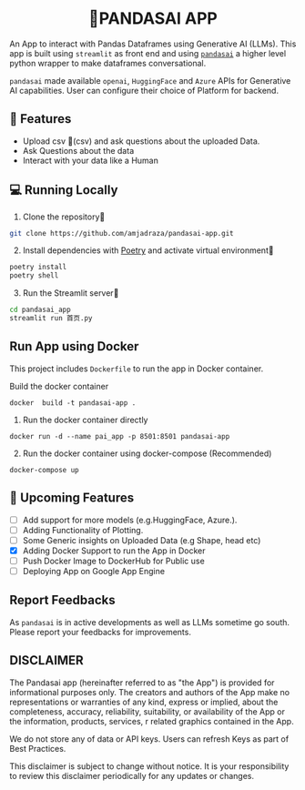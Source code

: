 <h1 align="center">
📖PANDASAI APP
</h1>

An App to interact with Pandas Dataframes using Generative AI (LLMs). This app is built using `streamlit`
as front end and using [`pandasai`](https://github.com/gventuri/pandas-ai) a higher level python wrapper to make dataframes conversational.

`pandasai` made available `openai`, `HuggingFace` and `Azure` APIs for Generative AI capabilities. 
User can configure their choice of Platform for backend.  

## 🔧 Features

- Upload csv 📁(csv) and ask questions about the uploaded Data.
- Ask Questions about the data
- Interact with your data like a Human

## 💻 Running Locally

1. Clone the repository📂

```bash
git clone https://github.com/amjadraza/pandasai-app.git
```

2. Install dependencies with [Poetry](https://python-poetry.org/) and activate virtual environment🔨

```bash
poetry install
poetry shell
```

3. Run the Streamlit server🚀

```bash
cd pandasai_app
streamlit run 首页.py 
```

Run App using Docker
--------------------
This project includes `Dockerfile` to run the app in Docker container.

Build the docker container

``docker  build -t pandasai-app .``

1. Run the docker container directly 

``docker run -d --name pai_app -p 8501:8501 pandasai-app``

2. Run the docker container using docker-compose (Recommended)

``docker-compose up``

## 🚀 Upcoming Features

- [ ] Add support for more models (e.g.HuggingFace, Azure.).
- [ ] Adding Functionality of Plotting.
- [ ] Some Generic insights on Uploaded Data (e.g Shape, head etc)
- [x] Adding Docker Support to run the App in Docker
- [ ] Push Docker Image to DockerHub for Public use
- [ ] Deploying App on Google App Engine

## Report Feedbacks

As `pandasai` is in active developments as well as LLMs sometime go south. 
Please report your feedbacks for improvements. 

## DISCLAIMER

The Pandasai app (hereinafter referred to as "the App") is provided for informational purposes only. 
The creators and authors of the App make no representations or warranties of any kind, 
express or implied, about the completeness, accuracy, reliability, suitability, 
or availability of the App or the information, products, services, 
r related graphics contained in the App.

We do not store any of data or API keys. Users can refresh Keys as part of Best Practices.

This disclaimer is subject to change without notice. It is your responsibility to review this disclaimer periodically 
for any updates or changes.